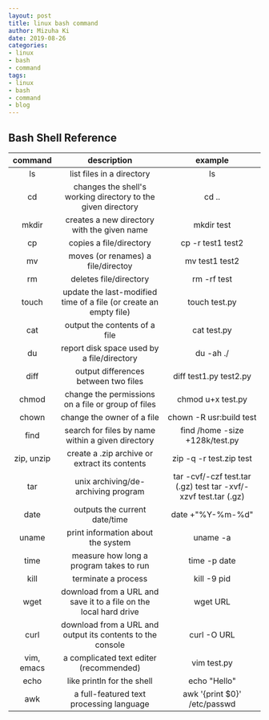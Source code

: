 ```yaml
---
layout: post
title: linux bash command
author: Mizuha Ki
date: 2019-08-26
categories:
- linux
- bash
- command
tags:
- linux
- bash
- command
- blog
---
```


## Bash Shell Reference

command | description | example
:--: | :---: | :---: 
ls | list files in a directory | ls
cd | changes the shell's working directory to the given directory | cd ..
mkdir | creates a new directory with the given name | mkdir test
cp | copies a file/directory | cp -r test1 test2
mv | moves (or renames) a file/directoy | mv test1 test2
rm | deletes file/directory | rm -rf test
touch | update the last-modified time of a file (or create an empty file) | touch test.py
cat | output the contents of a file | cat test.py
du | report disk space used by a file/directory | du -ah ./  
diff | output differences between two files | diff test1.py test2.py
chmod | change the permissions on a file or group of files | chmod u+x test.py
chown | change the owner of a file | chown -R usr:build test
find | search for files by name within a given directory | find /home -size +128k/test.py
zip, unzip | create a .zip archive or extract its contents | zip -q -r test.zip test
tar | unix archiving/de-archiving program | tar -cvf/-czf test.tar (.gz) test  tar -xvf/-xzvf test.tar (.gz)
date | outputs the current date/time | date +"%Y-%m-%d"
uname | print information about the system  | uname -a
time | measure how long a program takes to run | time -p date
kill | terminate a process | kill -9 pid
wget | download from a URL and save it to a file on the local hard drive | wget URL
curl | download from a URL and output its contents to the console | curl -O URL
vim, emacs | a complicated text editer (recommended) | vim test.py
echo | like println for the shell | echo "Hello"
awk | a full-featured text processing language | awk '{print $0}' /etc/passwd


